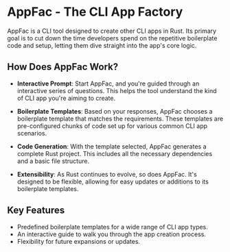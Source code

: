 # AppFac - The CLI App Factory

AppFac is a CLI tool designed to create other CLI apps in Rust. Its primary goal is to cut down the time developers spend on the repetitive boilerplate code and setup, letting them dive straight into the app's core logic.

## How Does AppFac Work?

- **Interactive Prompt**: Start AppFac, and you're guided through an interactive series of questions. This helps the tool understand the kind of CLI app you're aiming to create.

- **Boilerplate Templates**: Based on your responses, AppFac chooses a boilerplate template that matches the requirements. These templates are pre-configured chunks of code set up for various common CLI app scenarios.

- **Code Generation**: With the template selected, AppFac generates a complete Rust project. This includes all the necessary dependencies and a basic file structure.

- **Extensibility**: As Rust continues to evolve, so does AppFac. It's designed to be flexible, allowing for easy updates or additions to its boilerplate templates.

## Key Features

- Predefined boilerplate templates for a wide range of CLI app types.
- An interactive guide to walk you through the app creation process.
- Flexibility for future expansions or updates.
